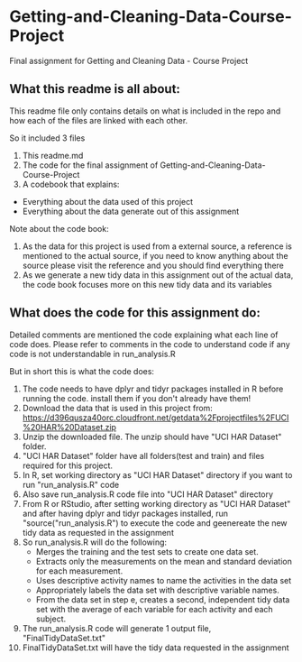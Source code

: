 # Getting-and-Cleaning-Data-Course-Project
Final assignment for Getting and Cleaning Data - Course Project

## What this readme is all about: 
This readme file only contains details on what is included in the repo and how each of the files are linked with each other.

So it included 3 files
1. This readme.md
2. The code for the final assignment of Getting-and-Cleaning-Data-Course-Project
3. A codebook that explains:
  * Everything about the data used of this project
  * Everything about the data generate out of this assignment

Note about the code book: 
1) As the data for this project is used from a external source, a reference is mentioned to the actual source, if you need to know anything about the source please visit the reference and you should find everything there
2) As we generate a new tidy data in this assignment out of the actual data, the code book focuses more on this new tidy data and its variables


## What does the code for this assignment do:
Detailed comments are mentioned the code explaining what each line of code does. Please refer to comments in the code to understand code if any code is not understandable in run_analysis.R

But in short this is what the code does:
 1. The code needs to have dplyr and tidyr packages installed in R before running the code. install them if you don't already have them!
 2. Download the data that is used in this project from: https://d396qusza40orc.cloudfront.net/getdata%2Fprojectfiles%2FUCI%20HAR%20Dataset.zip
 3. Unzip the downloaded file. The unzip should have "UCI HAR Dataset" folder.
 4. "UCI HAR Dataset" folder have all folders(test and train) and files required for this project.
 5. In R, set working directory as "UCI HAR Dataset" directory if you want to run "run_analysis.R" code
 6. Also save run_analysis.R code file into "UCI HAR Dataset" directory
 7. From R or RStudio, after setting working directory as "UCI HAR Dataset" and after having dplyr and tidyr packages installed, run "source("run_analysis.R") to execute the code and geenereate the new tidy data as requested in the assignment
 8. So run_analysis.R will do the following:
    * Merges the training and the test sets to create one data set.
    * Extracts only the measurements on the mean and standard deviation for each measurement.
    * Uses descriptive activity names to name the activities in the data set
    * Appropriately labels the data set with descriptive variable names.
    * From the data set in step e, creates a second, independent tidy data set with the average of each variable for each activity and each subject.
 9. The run_analysis.R code will generate 1 output file, "FinalTidyDataSet.txt"
10. FinalTidyDataSet.txt will have the tidy data requested in the assignment

